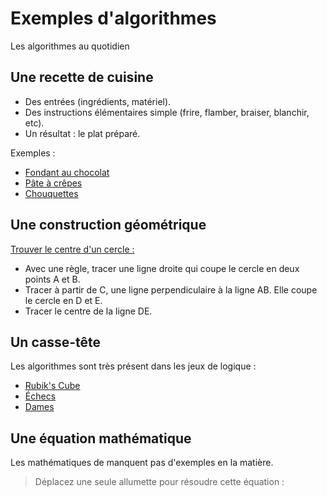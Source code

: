 # Exemples d'algorithmes

Les algorithmes au quotidien

## Une recette de cuisine

- Des entrées (ingrédients, matériel).
- Des instructions élémentaires simple (frire, flamber, braiser, blanchir, etc).
- Un résultat : le plat préparé.

Exemples :

- [Fondant au chocolat](https://www.cuisineaz.com/recettes/fondants-au-chocolat-33045.aspx)
- [Pâte à crêpes](https://www.cuisineaz.com/recettes/pate-a-crepes-salee-ou-sucree-8810.aspx)
- [Chouquettes](https://www.cuisineaz.com/recettes/chouquettes-faciles-50330.aspx)

## Une construction géométrique

[Trouver le centre d'un cercle :](https://fr.wikihow.com/trouver-le-centre-d%27un-cercle)

- Avec une règle, tracer une ligne droite qui coupe le cercle en deux points A et B.
- Tracer à partir de C, une ligne perpendiculaire à la ligne AB. Elle coupe le cercle en D et E.
- Tracer le centre de la ligne DE.

## Un casse-tête

Les algorithmes sont très présent dans les jeux de logique :

- [Rubik's Cube](https://fr.wikipedia.org/wiki/Rubik%27s_Cube)
- [Échecs](https://fr.wikipedia.org/wiki/%C3%89checs)
- [Dames](https://fr.wikipedia.org/wiki/Dames)

## Une équation mathématique

Les mathématiques de manquent pas d'exemples en la matière.

> Déplacez une seule allumette pour résoudre cette équation :

